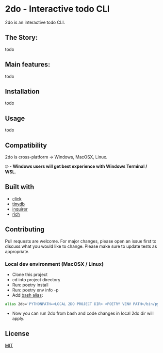 # 2do - Interactive todo CLI

2do is an interactive todo CLI.

## The Story:
todo

## Main features:
todo

## Installation
todo

## Usage
todo

## Compatibility

2do is cross-platform → Windows, MacOSX, Linux.

🤓 - **Windows users will get best experience with Windows Terminal / WSL**.

## Built with

- [click](https://github.com/pallets/click)
- [tinydb](https://github.com/msiemens/tinydb)
- [inquirer](https://github.com/CITGuru/PyInquirer)
- [rich](https://github.com/willmcgugan/rich)

## Contributing

Pull requests are welcome. For major changes, please open an issue first to discuss what you would like to change.
Please make sure to update tests as appropriate.

### Local dev environment (MacOSX / Linux)

- Clone this project
- cd into project directory
- Run: poetry install
- Run: poetry env info -p
- Add [bash alias](https://linuxize.com/post/how-to-create-bash-aliases/):

```bash
alias 2do='PYTHONPATH=<LOCAL 2DO PROJECT DIR> <POETRY VENV PATH>/bin/python3 <LOCAL 2DO PROJECT DIR>/2do/cli.py'
```

- Now you can run 2do from bash and code changes in local 2do dir will apply.

## License

[MIT](https://choosealicense.com/licenses/mit/)
